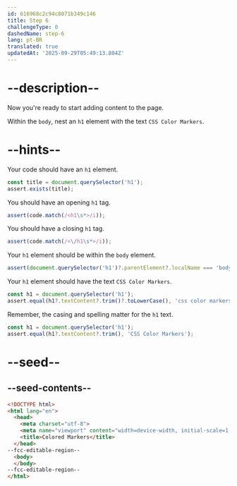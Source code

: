 ```yaml
---
id: 616968c2c94c8071b349c146
title: Step 6
challengeType: 0
dashedName: step-6
lang: pt-BR
translated: true
updatedAt: '2025-09-29T05:49:13.804Z'
---
```


# --description--

Now you're ready to start adding content to the page.

Within the `body`, nest an `h1` element with the text `CSS Color Markers`.

# --hints--

Your code should have an `h1` element.

```js
const title = document.querySelector('h1');
assert.exists(title);
```

You should have an opening `h1` tag.

```js
assert(code.match(/<h1\s*>/i));
```

You should have a closing `h1` tag.

```js
assert(code.match(/<\/h1\s*>/i));
```

Your `h1` element should be within the `body` element.

```js
assert(document.querySelector('h1')?.parentElement?.localName === 'body');
```

Your `h1` element should have the text `CSS Color Markers`.

```js
const h1 = document.querySelector('h1');
assert.equal(h1?.textContent?.trim()?.toLowerCase(), 'css color markers')
```

Remember, the casing and spelling matter for the `h1` text.

```js
const h1 = document.querySelector('h1');
assert.equal(h1?.textContent?.trim(), 'CSS Color Markers');
```

# --seed--

## --seed-contents--

```html
<!DOCTYPE html>
<html lang="en">
  <head>
    <meta charset="utf-8">
    <meta name="viewport" content="width=device-width, initial-scale=1.0">
    <title>Colored Markers</title>
  </head>
--fcc-editable-region--
  <body>
  </body>
--fcc-editable-region--
</html>
```
